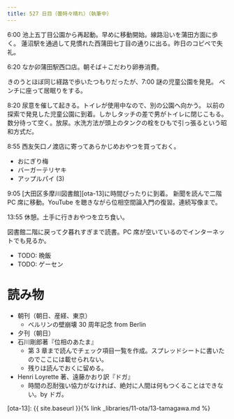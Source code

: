```yaml
---
title: 527 日目（曇時々晴れ）（執筆中）
---
```


6:00 池上五丁目公園から再起動。早めに移動開始。線路沿いを蒲田方面に歩く。
蓮沼駅を通過して見慣れた西蒲田七丁目の通りに出る。昨日のコピペで失礼。

6:20 なか卯蒲田駅西口店。朝そば＋こだわり卵券消費。

きのうとほぼ同じ経路で歩いたつもりだったが、7:00 謎の児童公園を発見。
ベンチに座って居眠りをする。

8:20 尿意を催して起きる。トイレが使用中なので、別の公園へ向かう。
以前の探索で発見した児童公園に到着。しかしタッチの差で男がトイレに閉じこもる。
数分待って空く。放尿。水洗方法が頭上のタンクの栓をひもで引っ張るという昭和方式だ。

8:55 西友矢口ノ渡店に寄ってあらかじめおやつを買っておく。
* おにぎり梅
* バーガーテリヤキ
* アップルパイ (3)

9:05 [大田区多摩川図書館][ota-13]に時間ぴったりに到着。
新聞を読んで二階 PC 席に移動。YouTube を聴きながら位相空間論入門の復習。連続写像まで。

13:55 休憩。土手に行きおやつを立ち食い。

図書館二階に戻って夕暮れすぎまで読書。PC 席が空いているのでインターネットでも見るか。

* TODO: 晩飯
* TODO: ゲーセン

# 読み物

* 朝刊（朝日、産経、東京）
  * ベルリンの壁崩壊 30 周年記念 from Berlin
* 夕刊（朝日）
* 石川剛郎著『位相のあたま』
  * 第 3 章まで読んでチェック項目一覧を作成。スプレッドシートに書いたのでここには載せられない。
  * 残りは読んでおくに留める。
* Henri Loyrette 著、遠藤かおり訳『ドガ』
  * 時間の忍耐強い協力がなければ、絶対に人間は何もつくることはできない。by ドガ。

[ota-13]: {{ site.baseurl }}{% link _libraries/11-ota/13-tamagawa.md %}
